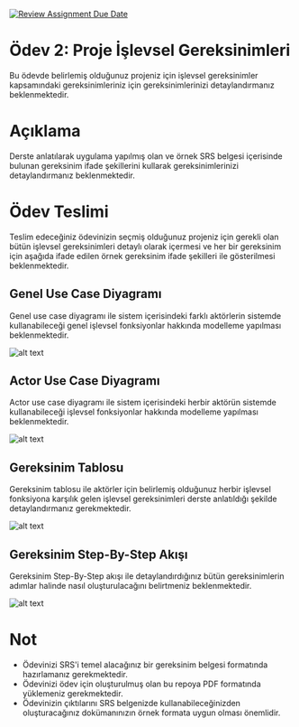 [![Review Assignment Due Date](https://classroom.github.com/assets/deadline-readme-button-24ddc0f5d75046c5622901739e7c5dd533143b0c8e959d652212380cedb1ea36.svg)](https://classroom.github.com/a/2K3PcKvd)
# Ödev 2: Proje İşlevsel Gereksinimleri

Bu ödevde belirlemiş olduğunuz projeniz için işlevsel gereksinimler kapsamındaki gereksinimleriniz için gereksinimlerinizi detaylandırmanız beklenmektedir.

# Açıklama

Derste anlatılarak uygulama yapılmış olan ve örnek SRS belgesi içerisinde bulunan gereksinim ifade şekillerini kullarak gereksinimlerinizi detaylandırmanız beklenmektedir.

# Ödev Teslimi

Teslim edeceğiniz ödevinizin seçmiş olduğunuz projeniz için gerekli olan bütün işlevsel gereksinimleri detaylı olarak içermesi ve her bir gereksinim için aşağıda ifade edilen örnek gereksinim ifade şekilleri ile gösterilmesi beklenmektedir.

## Genel Use Case Diyagramı

Genel use case diyagramı ile sistem içerisindeki farklı aktörlerin sistemde kullanabileceği genel işlevsel fonksiyonlar hakkında modelleme yapılması beklenmektedir.

![alt text](https://github.com/EOkutan/storage/blob/main/Ekran%20g%C3%B6r%C3%BCnt%C3%BCs%C3%BC%202024-03-26%20170109.png?raw=true)

## Actor Use Case Diyagramı

Actor use case diyagramı ile sistem içerisindeki herbir aktörün sistemde kullanabileceği işlevsel fonksiyonlar hakkında modelleme yapılması beklenmektedir.

![alt text](https://github.com/EOkutan/storage/blob/main/Ekran%20g%C3%B6r%C3%BCnt%C3%BCs%C3%BC%202024-03-26%201709092.png?raw=true)

## Gereksinim Tablosu

Gereksinim tablosu ile aktörler için belirlemiş olduğunuz herbir işlevsel fonksiyona karşılık gelen işlevsel gereksinimleri derste anlatıldığı şekilde detaylandırmanız gerekmektedir.

![alt text](https://github.com/EOkutan/storage/blob/main/Ekran%20g%C3%B6r%C3%BCnt%C3%BCs%C3%BC%202024-03-26%201710233.png?raw=true)

## Gereksinim Step-By-Step Akışı

Gereksinim Step-By-Step akışı ile detaylandırdığınız bütün gereksinimlerin adımlar halinde nasıl oluşturulacağını belirtmeniz beklenmektedir.

![alt text](https://github.com/EOkutan/storage/blob/main/Ekran%20g%C3%B6r%C3%BCnt%C3%BCs%C3%BC%202024-03-26%20170815.png?raw=true)

# Not

- Ödevinizi SRS'i temel alacağınız bir gereksinim belgesi formatında hazırlamanız gerekmektedir. 
- Ödevinizi ödev için oluşturulmuş olan bu repoya PDF formatında yüklemeniz gerekmektedir.
- Ödevinizin çıktılarını SRS belgenizde kullanabileceğinizden oluşturacağınız dokümanınızın örnek formata uygun olması önemlidir.
